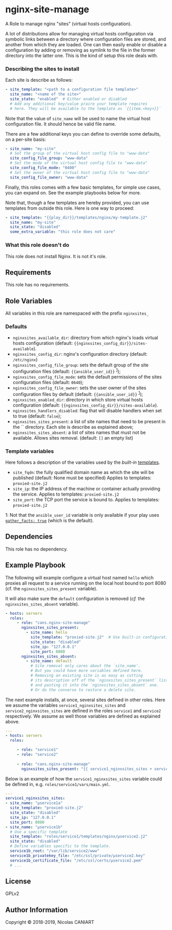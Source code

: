 nginx-site-manage
=================

A Role to manage nginx "sites" (virtual hosts configuration).

A lot of distributions allow for managing virtual hosts configuration
via symbolic links between a directory where configuration files are
stored, and another from which they are loaded. One can then easily
enable or disable a configuration by adding or removing as symlink to
the file in the former directory into the latter one. This is the kind
of setup this role deals with.


### Describing the sites to install


Each site is describe as follows:

```yaml
- site_template: "<path to a configuration file template>"
  site_name: "<name of the site>"
  site_state: "enabled"  # Either enabled or disabled
  # Add any additional key/value praire your template requires
  # here. They will be available to the template as `{{item.<key>}}`
```

Note that the value of `site_name` will be used to name the virtual
host configuration file. It should hence be valid file name.

There are a few additional keys you can define to override some
defaults, on a per-site basis:

```yaml
- site_name: "my-site"
  # Set the group of the virtual host config file to "www-data"
  site_config_file_group: "www-data"
  # Set the mode of the virtual host config file to "www-data"
  site_config_file_mode: "0400"
  # Set the owner of the virtual host config file to "www-data"
  site_config_file_owner: "www-data"
```

Finally, this roles comes with a few basic templates, for simple use
cases, you can expand on. See the example playbooks below for more.

Note that, though a few templates are hereby provided, you can use
templates from outside this role. Here is one way to proceed:

```yaml
- site_template: "{{play_dir}}/templates/nginx/my-template.j2"
  site_name: "my-site"
  site_state: "disabled"
  some_extra_variable: "this role does not care"
```


### What this role doesn't do

This role does not install Nginx. It is not it's role.


Requirements
------------

This role has no requirements.


Role Variables
--------------

All variables in this role are namespaced with the prefix `nginxsites_`


### Defaults

- `nginxsites_available_dir`: directory from which nginx's loads
  virtual hosts configuration (default:
  `{{nginxsites_config_dir}}/sites-available`).
- `nginxsites_config_dir`: nginx's configuration directory (default:
  `/etc/nginx`)
- `nginxsites_config_file_group`: sets the default group of the site configuration
  files (default: `{{ansible_user_id}}` <sup>[1](#fn-gatherfacts)</sup>);
- `nginxsites_config_file_mode`: sets the default permissions of the sites
  configuration files (default: `0640`);
- `nginxsites_config_file_owner`: sets the user owner of the sites
  configuration files by default (default: `{{ansible_user_id}}`
  <sup>[1](#fn-gatherfacts)</sup>);
- `nginxsites_enabled_dir`: directory in which store virtual hosts
  configuration (default: `{{nginxsites_config_dir}}/sites-available`).
- `nginxsites_handlers_disabled`: flag that will disable handlers
  when set to true (default: `false`);
- `nginxsites_sites_present`: a list of site names that need to be present
  in the `` directory. Each site is describe as explained above;
- `nginxsites_sites_absent`: a list of sites names that must not be
  available. Allows sites removal. (default: `[]` an empty list)


### Template variables

Here follows a description of the variables used by the _built-in_
[templates](./templates).

- `site_fqdn`: the fully qualified domain name as which 
  the site will be published (default: None must be specified)
  Applies to templates: `proxied-site.j2`
- `site_ip`: the IP address of the machine or container
  actually providing the service.
  Applies to templates: `proxied-site.j2`
- `site_port`: the TCP port the service is bound to.
  Applies to templates: `proxied-site.j2`


<a name="fn-gatherfacts">1</a>: Not that the `ansible_user_id`
variable is only available if your play uses [`gather_facts:
true`][facts] (which is the default).

[facts]: https://docs.ansible.com/ansible/latest/user_guide/playbooks_variables.html#variables-discovered-from-systems-facts


Dependencies
------------

This role has no dependency.


Example Playbook
----------------

The following will example configure a virtual host named `hello`
which proxies all request to a service running on the local host bound
to port 8080 (cf. the `nginxsites_sites_present` variable).

It will also make sure the `default` configuration is removed (_cf._
the `nginxsites_sites_absent` variable).

```yaml
- hosts: servers
  roles:
     - role: "cans.nginx-site-manage"
       nginxsites_sites_present:
         - site_name: hello
           site_template: "proxied-site.j2"  # Use built-in configuration template.
           site_state: "disabled"
           site_ip: "127.0.0.1"
           site_port: 8080
       nginxsites_sites_absent:
         - site_name: default
           # Site removal only cares about the `site_name'.
           # But you could have more variables defined here.
           # Removing an existing site is as easy as cutting
           # its description off of the `nginxsites_sites_present` list
           # and pasting it into the `nginxsites_sites_absent` one.
           # Or do the converse to restore a delete site.
```

The next example installs, at once, several sites defined in other
roles. Here we assume the variables `service1_nginxsites_sites` and
`service2_nginxsites_sites` are defined in the roles `service1` and
`service2` respectively. We assume as well those variables are defined
as explained above.

```yaml
---
- hosts: servers
  roles:

     - role: "service1"
     - role: "service2"
     
     - role: "cans.nginx-site-manage"
       nginxsites_sites_present: "{{ service1_nginxsites_sites + service2_nginxsites_sites }}"

```
Below is an example of how the `service1_nginxsites_sites` variable
could be defined in, e.g. `roles/service1/vars/main.yml`.
```yaml
---
service1_nginxsites_sites:
- site_name: "µservice1a"
  site_template: "proxied-site.j2"
  site_state: "disabled"
  site_ip: "127.0.0.1"
  site_port: 8080
- site_name: "µservice1b"
  # Use a specific template
  site_template: "roles/service1/templates/nginx/µservice2.j2"
  site_state: "disabled"
  # Define variables specific to the template.
  service1b_root: "/var/lib/service2/www"
  service1b_privatekey_file: "/etc/ssl/private/µservice2.key"
  service1b_certificate_file: "/etc/ssl/certs/µservice2.pem"
  # ...
```


License
-------

GPLv2


Author Information
------------------

Copyright © 2018-2019, Nicolas CANIART
